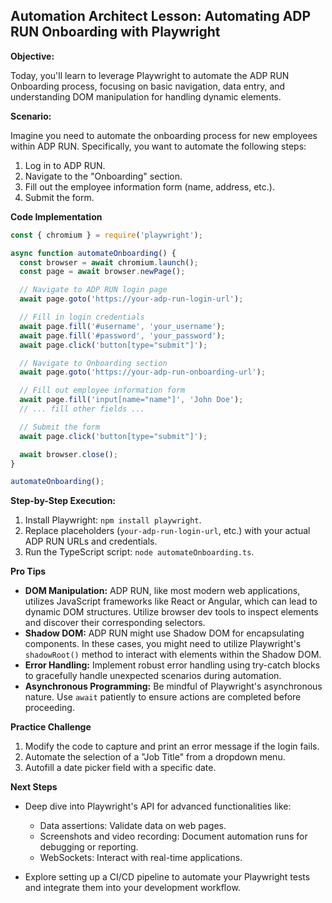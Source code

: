 

## Automation Architect Lesson: Automating ADP RUN Onboarding with Playwright 

**Objective:** 

Today, you'll learn to leverage Playwright to automate the ADP RUN Onboarding process, focusing on basic navigation, data entry, and understanding DOM manipulation for handling dynamic elements.

**Scenario:**

Imagine you need to automate the onboarding process for new employees within ADP RUN. Specifically, you want to automate the following steps:

1.  Log in to ADP RUN.
2.  Navigate to the "Onboarding" section.
3.  Fill out the employee information form (name, address, etc.).
4.  Submit the form.

**Code Implementation**

```typescript
const { chromium } = require('playwright');

async function automateOnboarding() {
  const browser = await chromium.launch();
  const page = await browser.newPage();

  // Navigate to ADP RUN login page
  await page.goto('https://your-adp-run-login-url');

  // Fill in login credentials
  await page.fill('#username', 'your_username');
  await page.fill('#password', 'your_password');
  await page.click('button[type="submit"]');

  // Navigate to Onboarding section
  await page.goto('https://your-adp-run-onboarding-url');

  // Fill out employee information form 
  await page.fill('input[name="name"]', 'John Doe');
  // ... fill other fields ...

  // Submit the form
  await page.click('button[type="submit"]');

  await browser.close();
}

automateOnboarding();
```

**Step-by-Step Execution:**

1. Install Playwright: `npm install playwright`.
2. Replace placeholders (`your-adp-run-login-url`, etc.) with your actual ADP RUN URLs and credentials.
3. Run the TypeScript script: `node automateOnboarding.ts`.

**Pro Tips**

- **DOM Manipulation:**  ADP RUN, like most modern web applications, utilizes JavaScript frameworks like React or Angular, which can lead to dynamic DOM structures. Utilize browser dev tools to inspect elements and discover their corresponding selectors.  
- **Shadow DOM:** ADP RUN might use Shadow DOM for encapsulating components. In these cases, you might need to utilize Playwright's `shadowRoot()` method to interact with elements within the Shadow DOM.
- **Error Handling:** Implement robust error handling using try-catch blocks to gracefully handle unexpected scenarios during automation.
- **Asynchronous Programming:** Be mindful of Playwright's asynchronous nature.  Use `await` patiently to ensure actions are completed before proceeding.

**Practice Challenge**

1. Modify the code to capture and print an error message if the login fails. 
2. Automate the selection of a "Job Title" from a dropdown menu.
3. Autofill a date picker field with a specific date.

**Next Steps**

*  Deep dive into Playwright's API for advanced functionalities like:
    *   Data assertions: Validate data on web pages.
    *   Screenshots and video recording: Document automation runs for debugging or reporting.
    *   WebSockets: Interact with real-time applications.


* Explore setting up a CI/CD pipeline to automate your Playwright tests and integrate them into your development workflow.


